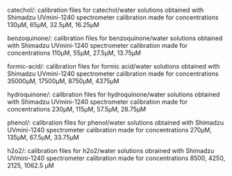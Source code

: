 catechol/:
calibration files for catechol/water solutions obtained with Shimadzu UVmini-1240 spectrometer
calibration made for concentrations 130μM, 65μM, 32.5μM, 16.25μM

benzoquinone/:
calibration files for benzoquinone/water solutions obtained with Shimadzu UVmini-1240 spectrometer
calibration made for concentrations 110μM, 55μM, 27.5μM, 13.75μM

formic-acid/:
calibration files for formic acid/water solutions obtained with Shimadzu UVmini-1240 spectrometer
calibration made for concentrations 35000μM, 17500μM, 8750μM, 4375μM

hydroquinone/:
calibration files for hydroquinone/water solutions obtained with Shimadzu UVmini-1240 spectrometer
calibration made for concentrations 230μM, 115μM, 57.5μM, 28.75μM

phenol/:
calibration files for phenol/water solutions obtained with Shimadzu UVmini-1240 spectrometer
calibration made for concentrations 270μM, 135μM, 67.5μM, 33.75μM

h2o2/:
calibration files for h2o2/water solutions obrained with Shimadzu UVmini-1240 spectrometer
calibration made for concentrations 8500, 4250, 2125, 1062.5 μM
